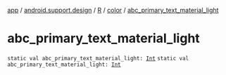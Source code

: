 [app](../../../index.md) / [android.support.design](../../index.md) / [R](../index.md) / [color](index.md) / [abc_primary_text_material_light](./abc_primary_text_material_light.md)

# abc_primary_text_material_light

`static val abc_primary_text_material_light: `[`Int`](https://kotlinlang.org/api/latest/jvm/stdlib/kotlin/-int/index.html)
`static val abc_primary_text_material_light: `[`Int`](https://kotlinlang.org/api/latest/jvm/stdlib/kotlin/-int/index.html)